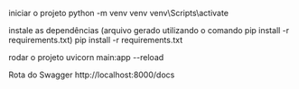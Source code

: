 iniciar o projeto 
  python -m venv venv 
  venv\Scripts\activate

instale as dependências (arquivo gerado utilizando o comando pip install -r requirements.txt)
  pip install -r requirements.txt

rodar o projeto 
  uvicorn main:app --reload

Rota do Swagger
  http://localhost:8000/docs
  
